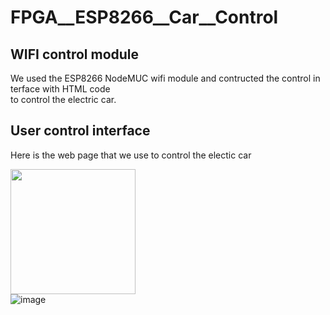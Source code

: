 # FPGA__ESP8266__Car__Control

## WIFI control module
We used the ESP8266 NodeMUC wifi module and contructed the control in terface with HTML code<br>
to control the electric car.

## User control interface
Here is the web page that we use to control the electic car

<img src="https://github.com/tim8557/ADC--MCP3008--FPGA/blob/main/images/m3008_ic.jpg" width="200" ><br>
![image](https://github.com/tim8557/ADC--MCP3008--FPGA/blob/main/images/communication_with_m3008_v2.JPG)
